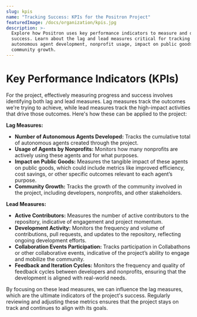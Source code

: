 ```yaml
---
slug: kpis
name: "Tracking Success: KPIs for the Positron Project"
featuredImage: /docs/organization/kpis.jpg
description: >-
  Explore how Positron uses key performance indicators to measure and drive
  success. Learn about the lag and lead measures critical for tracking
  autonomous agent development, nonprofit usage, impact on public goods, and
  community growth.
---
```


# Key Performance Indicators (KPIs)

For the project, effectively measuring progress and success involves identifying both lag and lead measures. Lag measures track the outcomes we're trying to achieve, while lead measures track the high-impact activities that drive those outcomes. Here's how these can be applied to the project:

**Lag Measures:**

- **Number of Autonomous Agents Developed:** Tracks the cumulative total of autonomous agents created through the project.
- **Usage of Agents by Nonprofits:** Monitors how many nonprofits are actively using these agents and for what purposes.
- **Impact on Public Goods:** Measures the tangible impact of these agents on public goods, which could include metrics like improved efficiency, cost savings, or other specific outcomes relevant to each agent’s purpose.
- **Community Growth:** Tracks the growth of the community involved in the project, including developers, nonprofits, and other stakeholders.

**Lead Measures:**

- **Active Contributors:** Measures the number of active contributors to the repository, indicative of engagement and project momentum.
- **Development Activity:** Monitors the frequency and volume of contributions, pull requests, and updates to the repository, reflecting ongoing development efforts.
- **Collaboration Events Participation:** Tracks participation in Collabathons or other collaborative events, indicative of the project’s ability to engage and mobilize the community.
- **Feedback and Iteration Cycles:** Monitors the frequency and quality of feedback cycles between developers and nonprofits, ensuring that the development is aligned with real-world needs.

By focusing on these lead measures, we can influence the lag measures, which are the ultimate indicators of the project's success. Regularly reviewing and adjusting these metrics ensures that the project stays on track and continues to align with its goals.
